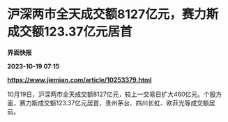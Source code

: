 # 沪深两市全天成交额8127亿元，赛力斯成交额123.37亿元居首
**界面快报**

**2023-10-19 07:15**

**https://www.jiemian.com/article/10253379.html**

10月19日，沪深两市全天成交额8127亿元，较上一交易日扩大460亿元。个股方面，赛力斯成交额123.37亿元居首，贵州茅台、四川长虹、欧菲光等成交额居前。